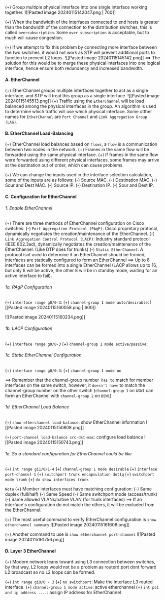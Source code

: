 (+) Group multiple physical interface into one single interface working together.
![[Pasted image 20240115142047.png | 700]]

(+) When the bandwidth of the interfaces connected to end hosts is greater than the bandwidth of the connection to the distribution switches, this is called `oversubscription`. Some `over subscription` is acceptable, but to much will cause congestion.

(+) If we attempt to fix this problem by connecting more interface between the two switches, it would not work as STP will prevent additional ports to function to prevent L2 loops.
![[Pasted image 20240115145142.png]]
==> The solution for this would be to merge these physical interfaces into one logical interface, hence ensure both redundancy and increased bandwidth.

#### A. EtherChannel
(+) EtherChannel groups multiple interfaces together to act as a single interface, and STP will treat this group as a single interface.
![[Pasted image 20240115145513.png]]
(+) Traffic using the `EtherChannel` will be load balanced among the physical interfaces in the group. An algorithm is used to determine which traffic will use which physical interface. Some otther names for `EtherChannel` are `Port Channel` and `Link Aggregation Group (LAG)`.

#### B. EtherChannel Load-Balancing
(+) EtherChannel load balances based on `flows`, a `flow` is a communication between two nodes in the network.
(+) Frames in the same flow will be forwarded using the same physical interface.
(+) If frames in the same flow were forwarded using different physical interfaces, some frames may arrive at the destination out of order, which can cause problems.

(+) We can change the inputs used in the interface selection calculation, some of the inputs are as follows:
	(-) Source MAC.
	(-) Destination MAC.
	(-) Sour and Dest MAC.
	(-) Source IP.
	(-) Destination IP.
	(-) Sour and Dest IP.

#### C. Configuration for EtherChannel
###### 1. Enable EtherChannel
(+) There are three methods of EtherChannel configuration on Cisco switches:
	(-) `Port Aggregation Protocol (PAgP)`: Cisco propretary protocol, dynamically negotiates the creation/maintenance of the EtherChannel.
	(-) `Link Aggregation Control Protocol (LACP)`: Industry standard protocol (IEEE 802.3ad), dynamically negotiates the creation/maintenance of the EtherChannel. (Like DTP does for trunks)
	(-) `Static EtherChannel`: A protocol isnt used to determine if an EtherChannel should be formed, interfaces are statically configured to form an EtherChannel
==> Up to 8 interfaces can be formed into a single EtherChannel (LACP allows up to 16, but only 8 will be active, the other 8 will be in standby mode, waiting for an active interface to fail).

###### 1a. PAgP Configuration
(+) `interface range g0/0-3`: 
(+) `channel-group 1 mode auto/desirable`: 
![[Pasted image 20240115160058.png | 600]]

![[Pasted image 20240115160234.png]]
###### 1b. LACP Configuration
(+) `interface range g0/0-3`
(+) `channel-group 1 mode active/passive`:

###### 1c. Static EtherChannel Configuration
(+) `interface range g0/0-3`:
(+) `channel-group 1 mode on`

==> Remember that the channel-group number` has to` match for member interfaces on the same switch, however, it `doesn't have` to match the channel-group number on the other switch (`channel-group 1` on `ASW1` can form an EtherChannel with `channel-group 2` on `DSW1`)

###### 1d. EtherChannel Load Balance
(+) `show etherchannel load-balance`: show EtherChannel information
![[Pasted image 20240115150808.png]]

(+) `port-channel load-balance src-dst-mac`: configure load balance
![[Pasted image 20240115150743.png]]

###### 1e. So a standard configuration for EtherChannel could be like
(+) `int range gi1/0/1-4`
(+) `channel-group 1 mode desirable`
(+) `interface port-channel 1`
(+) `switchport trunk encapsulation dot1q`
(+) `switchport mode trunk`
(+) `do show interfaces trunk`

`Note`
(+) Member interfaces must have matching configuration:
	(-) Same duplex (full/half)
	(-) Same Speed
	(-) Same switchport mode (access/trunk)
	(-) Same allowed VLANs/native VLAN (for trunk interfaces)
==> If an interface's configuration do not match the others, it will be excluded from the EtherChannel.

(+) The most useful command to verify EtherChannel configuration is `show etherchannel summary`
![[Pasted image 20240115161608.png]]

(+) Another command to use is `show etherchannel port-channel`
![[Pasted image 20240115161756.png]]


#### D. Layer 3 EtherChannel
(+) Modern network leans toward using L3 connection between switches, by that way, L2 loops would not be a problem as routerd port dont forward L2 broadcast so no L2 loops can be formed. 

(+) `int range gi0/0 - 3`
(+) `no switchport`: Make the interface L3 routed interface.
(+) `channel-group 1 mode active`: active etherchannel
(+) `int po1 and ip address ....`: assign IP address for EtherChannel
